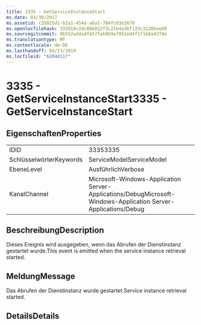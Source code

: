 ```yaml
---
title: 3335 - GetServiceInstanceStart
ms.date: 03/30/2017
ms.assetid: c35025d1-b2a1-454d-a6a1-784fc03e2670
ms.openlocfilehash: 332018c24c86b822f3c21b4a3bf133c32206ae88
ms.sourcegitcommit: 9b552addadfb57fab0b9e7852ed4f1f1b8a42f8e
ms.translationtype: MT
ms.contentlocale: de-DE
ms.lasthandoff: 04/23/2019
ms.locfileid: "62040117"
---
```

# <a name="3335---getserviceinstancestart"></a><span data-ttu-id="7c1a3-102">3335 - GetServiceInstanceStart</span><span class="sxs-lookup"><span data-stu-id="7c1a3-102">3335 - GetServiceInstanceStart</span></span>
## <a name="properties"></a><span data-ttu-id="7c1a3-103">Eigenschaften</span><span class="sxs-lookup"><span data-stu-id="7c1a3-103">Properties</span></span>  
  
|||  
|-|-|  
|<span data-ttu-id="7c1a3-104">ID</span><span class="sxs-lookup"><span data-stu-id="7c1a3-104">ID</span></span>|<span data-ttu-id="7c1a3-105">3335</span><span class="sxs-lookup"><span data-stu-id="7c1a3-105">3335</span></span>|  
|<span data-ttu-id="7c1a3-106">Schlüsselwörter</span><span class="sxs-lookup"><span data-stu-id="7c1a3-106">Keywords</span></span>|<span data-ttu-id="7c1a3-107">ServiceModel</span><span class="sxs-lookup"><span data-stu-id="7c1a3-107">ServiceModel</span></span>|  
|<span data-ttu-id="7c1a3-108">Ebene</span><span class="sxs-lookup"><span data-stu-id="7c1a3-108">Level</span></span>|<span data-ttu-id="7c1a3-109">Ausführlich</span><span class="sxs-lookup"><span data-stu-id="7c1a3-109">Verbose</span></span>|  
|<span data-ttu-id="7c1a3-110">Kanal</span><span class="sxs-lookup"><span data-stu-id="7c1a3-110">Channel</span></span>|<span data-ttu-id="7c1a3-111">Microsoft-Windows-Application Server-Applications/Debug</span><span class="sxs-lookup"><span data-stu-id="7c1a3-111">Microsoft-Windows-Application Server-Applications/Debug</span></span>|  
  
## <a name="description"></a><span data-ttu-id="7c1a3-112">Beschreibung</span><span class="sxs-lookup"><span data-stu-id="7c1a3-112">Description</span></span>  
 <span data-ttu-id="7c1a3-113">Dieses Ereignis wird ausgegeben, wenn das Abrufen der Dienstinstanz gestartet wurde.</span><span class="sxs-lookup"><span data-stu-id="7c1a3-113">This event is emitted when the service instance retrieval started.</span></span>  
  
## <a name="message"></a><span data-ttu-id="7c1a3-114">Meldung</span><span class="sxs-lookup"><span data-stu-id="7c1a3-114">Message</span></span>  
 <span data-ttu-id="7c1a3-115">Das Abrufen der Dienstinstanz wurde gestartet.</span><span class="sxs-lookup"><span data-stu-id="7c1a3-115">Service instance retrieval started.</span></span>  
  
## <a name="details"></a><span data-ttu-id="7c1a3-116">Details</span><span class="sxs-lookup"><span data-stu-id="7c1a3-116">Details</span></span>
